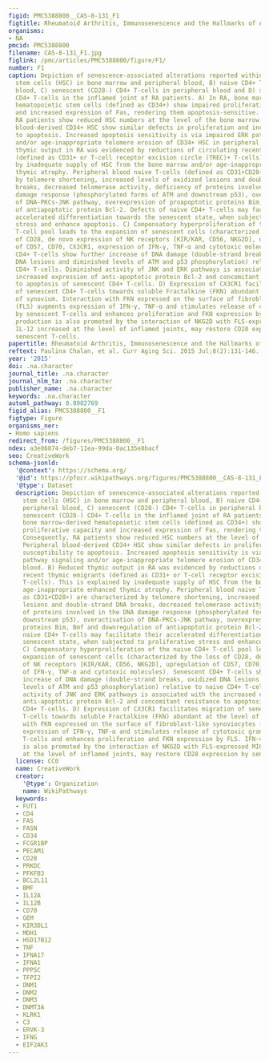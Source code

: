 ```yaml
---
figid: PMC5388800__CAS-8-131_F1
figtitle: Rheumatoid Arthritis, Immunosenescence and the Hallmarks of Aging
organisms:
- NA
pmcid: PMC5388800
filename: CAS-8-131_F1.jpg
figlink: /pmc/articles/PMC5388800/figure/F1/
number: F1
caption: Depiction of senescence-associated alterations reported within A) hematopoietic
  stem cells (HSC) in bone marrow and peripheral blood, B) naive CD4+ T-cells in peripheral
  blood, C) senescent (CD28-) CD4+ T-cells in peripheral blood and D) senescent (CD28-)
  CD4+ T-cells in the inflamed joint of RA patients. A) In RA, bone marrow-derived
  hematopoietic stem cells (defined as CD34+) show impaired proliferative capacity
  and increased expression of Fas, rendering them apoptosis-sensitive. Consequently,
  RA patients show reduced HSC numbers at the level of the bone marrow. Peripheral
  blood-derived CD34+ HSC show similar defects in proliferation and increased susceptibility
  to apoptosis. Increased apoptosis sensitivity is via impaired ERK pathway signaling
  and/or age-inappropriate telomere erosion of CD34+ HSC in peripheral blood. B) Reduced
  thymic output in RA was evidenced by reductions of circulating recent thymic emigrants
  (defined as CD31+ or T-cell receptor excision circle (TREC)+ T-cells). This is explained
  by inadequate supply of HSC from the bone marrow and/or age-inappropriate enhanced
  thymic atrophy. Peripheral blood naive T-cells (defined as CD31+CD28+) are characterized
  by telomere shortening, increased levels of oxidized lesions and double-strand DNA
  breaks, decreased telomerase activity, deficiency of proteins involved in the DNA
  damage response (phosphorylated forms of ATM and downstream p53), overactivation
  of DNA-PKCs-JNK pathway, overexpression of proapoptotic proteins Bim, Bmf and downregulation
  of antiapoptotic protein Bcl-2. Defects of naive CD4+ T-cells may facilitate their
  accelerated differentiation towards the senescent state, when subjected to proliferative
  stress and enhance apoptosis. C) Compensatory hyperproliferation of the naive CD4+
  T-cell pool leads to the expansion of senescent cells (characterized by the loss
  of CD28, de novo expression of NK receptors [KIR/KAR, CD56, NKG2D], upregulation
  of CD57, CD70, CX3CR1, expression of IFN-γ, TNF-α and cytotoxic molecules). Senescent
  CD4+ T-cells show further increase of DNA damage (double-strand breaks, oxidized
  DNA lesions and diminished levels of ATM and p53 phosphorylation) relative to naive
  CD4+ T-cells. Diminished activity of JNK and ERK pathways is associated with the
  increased expression of anti-apoptotic protein Bcl-2 and concomitant resistance
  to apoptosis of senescent CD4+ T-cells. D) Expression of CX3CR1 facilitates migration
  of senescent CD4+ T-cells towards soluble Fractalkine (FKN) abundant at the level
  of synovium. Interaction with FKN expressed on the surface of fibroblast-like synoviocytes
  (FLS) augments expression of IFN-γ, TNF-α and stimulates release of cytotoxic granules
  by senescent T-cells and enhances proliferation and FKN expression by FLS. IFN-γ
  production is also promoted by the interaction of NKG2D with FLS-expressed MIC.
  IL-12 increased at the level of inflamed joints, may restore CD28 expression by
  senescent T-cells.
papertitle: Rheumatoid Arthritis, Immunosenescence and the Hallmarks of Aging.
reftext: Paulina Chalan, et al. Curr Aging Sci. 2015 Jul;8(2):131-146.
year: '2015'
doi: .na.character
journal_title: .na.character
journal_nlm_ta: .na.character
publisher_name: .na.character
keywords: .na.character
automl_pathway: 0.8982769
figid_alias: PMC5388800__F1
figtype: Figure
organisms_ner:
- Homo sapiens
redirect_from: /figures/PMC5388800__F1
ndex: a3e86874-deb7-11ea-99da-0ac135e8bacf
seo: CreativeWork
schema-jsonld:
  '@context': https://schema.org/
  '@id': https://pfocr.wikipathways.org/figures/PMC5388800__CAS-8-131_F1.html
  '@type': Dataset
  description: Depiction of senescence-associated alterations reported within A) hematopoietic
    stem cells (HSC) in bone marrow and peripheral blood, B) naive CD4+ T-cells in
    peripheral blood, C) senescent (CD28-) CD4+ T-cells in peripheral blood and D)
    senescent (CD28-) CD4+ T-cells in the inflamed joint of RA patients. A) In RA,
    bone marrow-derived hematopoietic stem cells (defined as CD34+) show impaired
    proliferative capacity and increased expression of Fas, rendering them apoptosis-sensitive.
    Consequently, RA patients show reduced HSC numbers at the level of the bone marrow.
    Peripheral blood-derived CD34+ HSC show similar defects in proliferation and increased
    susceptibility to apoptosis. Increased apoptosis sensitivity is via impaired ERK
    pathway signaling and/or age-inappropriate telomere erosion of CD34+ HSC in peripheral
    blood. B) Reduced thymic output in RA was evidenced by reductions of circulating
    recent thymic emigrants (defined as CD31+ or T-cell receptor excision circle (TREC)+
    T-cells). This is explained by inadequate supply of HSC from the bone marrow and/or
    age-inappropriate enhanced thymic atrophy. Peripheral blood naive T-cells (defined
    as CD31+CD28+) are characterized by telomere shortening, increased levels of oxidized
    lesions and double-strand DNA breaks, decreased telomerase activity, deficiency
    of proteins involved in the DNA damage response (phosphorylated forms of ATM and
    downstream p53), overactivation of DNA-PKCs-JNK pathway, overexpression of proapoptotic
    proteins Bim, Bmf and downregulation of antiapoptotic protein Bcl-2. Defects of
    naive CD4+ T-cells may facilitate their accelerated differentiation towards the
    senescent state, when subjected to proliferative stress and enhance apoptosis.
    C) Compensatory hyperproliferation of the naive CD4+ T-cell pool leads to the
    expansion of senescent cells (characterized by the loss of CD28, de novo expression
    of NK receptors [KIR/KAR, CD56, NKG2D], upregulation of CD57, CD70, CX3CR1, expression
    of IFN-γ, TNF-α and cytotoxic molecules). Senescent CD4+ T-cells show further
    increase of DNA damage (double-strand breaks, oxidized DNA lesions and diminished
    levels of ATM and p53 phosphorylation) relative to naive CD4+ T-cells. Diminished
    activity of JNK and ERK pathways is associated with the increased expression of
    anti-apoptotic protein Bcl-2 and concomitant resistance to apoptosis of senescent
    CD4+ T-cells. D) Expression of CX3CR1 facilitates migration of senescent CD4+
    T-cells towards soluble Fractalkine (FKN) abundant at the level of synovium. Interaction
    with FKN expressed on the surface of fibroblast-like synoviocytes (FLS) augments
    expression of IFN-γ, TNF-α and stimulates release of cytotoxic granules by senescent
    T-cells and enhances proliferation and FKN expression by FLS. IFN-γ production
    is also promoted by the interaction of NKG2D with FLS-expressed MIC. IL-12 increased
    at the level of inflamed joints, may restore CD28 expression by senescent T-cells.
  license: CC0
  name: CreativeWork
  creator:
    '@type': Organization
    name: WikiPathways
  keywords:
  - FUT1
  - CD4
  - FAS
  - FASN
  - CD34
  - FCGR1BP
  - PECAM1
  - CD28
  - PRKDC
  - PFKFB3
  - BCL2L11
  - BMF
  - IL12A
  - IL12B
  - CD70
  - GEM
  - KIR3DL1
  - MDH1
  - HSD17B12
  - TNF
  - IFNA17
  - IFNA1
  - PPP5C
  - TFPI2
  - DNM1
  - DNM2
  - DNM3
  - DNMT3A
  - KLRK1
  - C3
  - ERVK-3
  - IFNG
  - EIF2AK3
---
```

